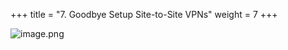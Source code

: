 +++
title = "7. Goodbye Setup Site-to-Site VPNs"
weight = 7
+++


![image.png](/images/008-viii-clean-it-up/39-630845-image.png)



